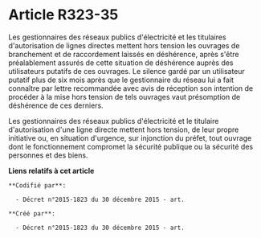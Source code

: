 # Article R323-35

Les gestionnaires des réseaux publics d'électricité et les titulaires d'autorisation de lignes directes mettent hors tension
les ouvrages de branchement et de raccordement laissés en déshérence, après s'être préalablement assurés de cette situation
de déshérence auprès des utilisateurs putatifs de ces ouvrages. Le silence gardé par un utilisateur putatif plus de six mois
après que le gestionnaire du réseau lui a fait connaître par lettre recommandée avec avis de réception son intention de
procéder à la mise hors tension de tels ouvrages vaut présomption de déshérence de ces derniers.

Les gestionnaires des réseaux publics d'électricité et le titulaire d'autorisation d'une ligne directe mettent hors tension,
de leur propre initiative ou, en situation d'urgence, sur injonction du préfet, tout ouvrage dont le fonctionnement compromet
la sécurité publique ou la sécurité des personnes et des biens.

**Liens relatifs à cet article**

	**Codifié par**:

	  - Décret n°2015-1823 du 30 décembre 2015 - art.

	**Créé par**:

	  - Décret n°2015-1823 du 30 décembre 2015 - art.
